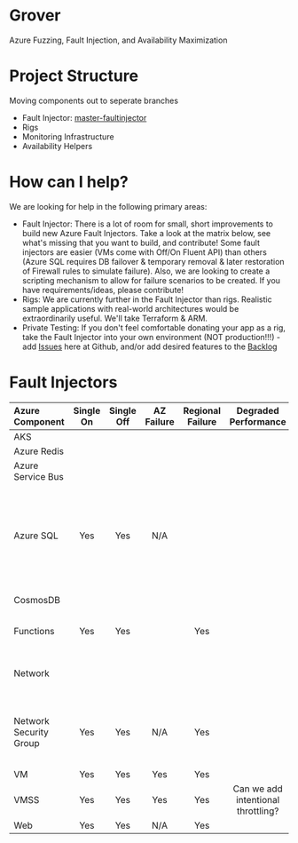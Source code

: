 # Grover
Azure Fuzzing, Fault Injection, and Availability Maximization


# Project Structure
Moving components out to seperate branches

- Fault Injector: [master-faultinjector](https://github.com/daweins/grover/tree/master-faultinjector)
- Rigs
- Monitoring Infrastructure
- Availability Helpers 

# How can I help?
We are looking for help in the following primary areas:
 - Fault Injector: There is a lot of room for small, short improvements to build new Azure Fault Injectors. Take a look at the matrix below, see what's missing that you want to build, and contribute! Some fault injectors are easier (VMs come with Off/On Fluent API) than others (Azure SQL requires DB failover & temporary removal & later restoration of Firewall rules to simulate failure).   Also, we are looking to create a scripting mechanism to allow for failure scenarios to be created. If you have requirements/ideas, please contribute!
 - Rigs: We are currently further in the Fault Injector than rigs. Realistic sample applications with real-world architectures would be extraordinarily useful. We'll take Terraform & ARM. 
 - Private Testing: If you don't feel comfortable donating your app as a rig, take the Fault Injector into your own environment (NOT production!!!) - add [Issues](https://github.com/daweins/grover/issues) here at Github, and/or add desired features to the [Backlog](https://github.com/daweins/grover/projects/1)  

# Fault Injectors
|Azure Component          |Single On|Single Off|AZ Failure|Regional Failure|Degraded Performance|Notes|
|:------------------------|:-------:|:--------:|:--------:|:--------------:|:------------------:|:----|
|AKS                      |         |          |          |                |                    | 
|Azure Redis              |         |          |          |                |                    | 
|Azure Service Bus        |         |          |          |                |                    | 
|Azure SQL                |   Yes   |  Yes     |  N/A     |                |                    |Triggers Geo-failover of DBs configured for this, then removes all Firewall rules to simulate failure. Restoration replaces the Firewall rules  
|CosmosDB                 |         |          |          |                |                    | Degradation - alter the RUs? 
|Functions                |   Yes   |  Yes     |          |     Yes        |                    | same implementation as web 
|Network                  |         |          |          |                |                    | Likely to use UDR - need to save existing UDR if in place 
|Network Security Group   |   Yes   |  Yes     |  N/A     |     Yes        |                    | Temporarily places a high priority blocking inbound/outbound rule to simulate network failure
|VM                       |   Yes   |  Yes     |  Yes     |     Yes        |                    | Todo - AvSet 
|VMSS                     |   Yes   |  Yes     |  Yes     |     Yes        |  Can we add intentional throttling?                  |  
|Web                      |   Yes   |  Yes     |  N/A     |     Yes        |                    |  
